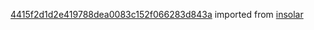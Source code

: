 [4415f2d1d2e419788dea0083c152f066283d843a](https://github.com/insolar/insolar/commit/4415f2d1d2e419788dea0083c152f066283d843a) imported from [insolar](https://github.com/insolar/insolar)
